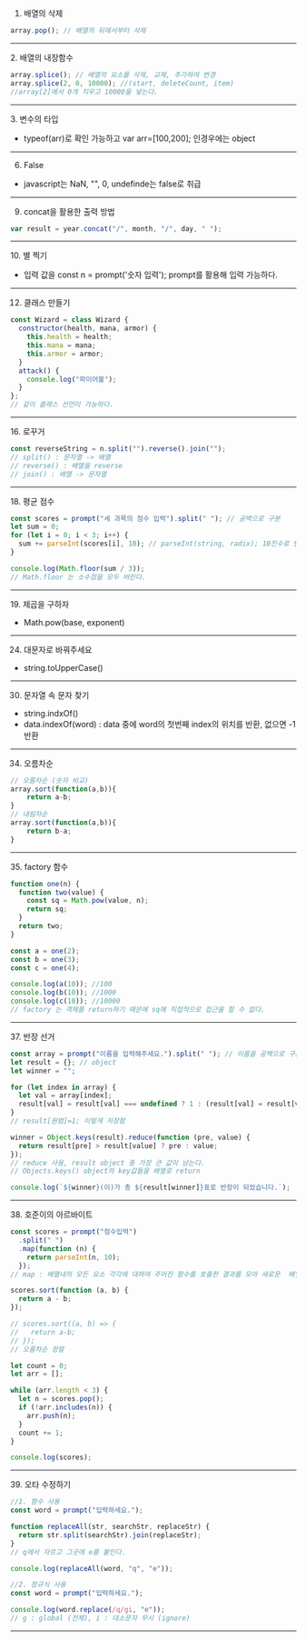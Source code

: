 1. 배열의 삭제

```javascript
array.pop(); // 배열의 뒤에서부터 삭제
```

<hr>
2. 배열의 내장함수

```javascript
array.splice(); // 배열의 요소를 삭제, 교체, 추가하여 변경
array.splice(2, 0, 10000); //(start, deleteCount, item)
//array[2]에서 0개 지우고 10000을 넣는다.
```

<hr>
3. 변수의 타입

- typeof(arr)로 확인 가능하고 var arr=[100,200]; 인경우에는 object
<hr>

6. False

- javascript는 NaN, "", 0, undefinde는 false로 취급
<hr>

9. concat을 활용한 출력 방법

```javascript
var result = year.concat("/", month, "/", day, " ");
```

<hr>
10. 별 찍기

- 입력 값을 const n = prompt('숫자 입력'); prompt를 활용해 입력 가능하다.
<hr>

12. 클래스 만들기

```javascript
const Wizard = class Wizard {
  constructor(health, mana, armor) {
    this.health = health;
    this.mana = mana;
    this.armor = armor;
  }
  attack() {
    console.log("파이어볼");
  }
};
// 같이 클래스 선언이 가능하다.
```

<hr>
16. 로꾸거

```javascript
const reverseString = n.split("").reverse().join("");
// split() : 문자열 -> 배열
// reverse() : 배열을 reverse
// join() : 배열 -> 문자열
```

<hr>
18. 평균 점수

```javascript
const scores = prompt("세 과목의 점수 입력").split(" "); // 공백으로 구분
let sum = 0;
for (let i = 0; i < 3; i++) {
  sum += parseInt(scores[i], 10); // parseInt(string, radix); 10진수로 변경
}

console.log(Math.floor(sum / 3));
// Math.floor 는 소수점을 모두 버린다.
```

<hr>
19. 제곱을 구하자

- Math.pow(base, exponent)
<hr>

24. 대문자로 바꿔주세요

- string.toUpperCase()
<hr>

30. 문자열 속 문자 찾기

- string.indxOf()
- data.indexOf(word) : data 중에 word의 첫번째 index의 위치를 반환, 없으면 -1 반환
<hr>

34. 오름차순

```javascript
// 오름차순 (숫자 비교)
array.sort(function(a,b)){
    return a-b;
}
// 내림차순
array.sort(function(a,b)){
    return b-a;
}
```

<hr>
35. factory 함수

```javascript
function one(n) {
  function two(value) {
    const sq = Math.pow(value, n);
    return sq;
  }
  return two;
}

const a = one(2);
const b = one(3);
const c = one(4);

console.log(a(10)); //100
console.log(b(10)); //1000
console.log(c(10)); //10000
// factory 는 객체를 return하기 때문에 sq에 직접적으로 접근을 할 수 없다.
```

<hr>
37. 반장 선거

```javascript
const array = prompt("이름을 입력해주세요.").split(" "); // 이름을 공백으로 구분해서 저장
let result = {}; // object
let winner = "";

for (let index in array) {
  let val = array[index];
  result[val] = result[val] === undefined ? 1 : (result[val] = result[val] + 1);
}
// result[원범]=1; 이렇게 저장함

winner = Object.keys(result).reduce(function (pre, value) {
  return result[pre] > result[value] ? pre : value;
});
// reduce 사용, result object 중 가장 큰 값이 남는다.
// Objects.keys() object의 key값들을 배열로 return

console.log(`${winner}(이)가 총 ${result[winner]}표로 반장이 되었습니다.`);
```

<hr>
38. 호준이의 아르바이트

```js
const scores = prompt("점수입력")
  .split(" ")
  .map(function (n) {
    return parseInt(n, 10);
  });
// map : 배열내의 모든 요소 각각에 대하여 주어진 함수를 호출한 결과를 모아 새로운  배열 반환

scores.sort(function (a, b) {
  return a - b;
});

// scores.sort((a, b) => {
//   return a-b;
// });
// 오름차순 정렬

let count = 0;
let arr = [];

while (arr.length < 3) {
  let n = scores.pop();
  if (!arr.includes(n)) {
    arr.push(n);
  }
  count += 1;
}

console.log(scores);
```

<hr>
39. 오타 수정하기

```js
//1. 함수 사용
const word = prompt("입력하세요.");

function replaceAll(str, searchStr, replaceStr) {
  return str.split(searchStr).join(replaceStr);
}
// q에서 자르고 그곳에 e를 붙인다.

console.log(replaceAll(word, "q", "e"));

//2. 정규식 사용
const word = prompt("입력하세요.");

console.log(word.replace(/q/gi, "e"));
// g : global (전체), i : 대소문자 무시 (ignore)
```

<hr>

